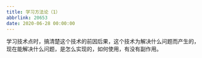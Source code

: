 ```yaml
---
title: 学习方法论（1）
abbrlink: 20653
date: 2020-06-28 00:00:00
---
```


学习技术点时，搞清楚这个技术的前因后果，这个技术为解决什么问题而产生的，现在能解决什么问题，是怎么实现的，如何使用，有没有副作用。